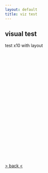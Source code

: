 ```yaml
---
layout: default
title: viz test
---
```


## visual test

test x10 with layout

<div id="p5-container" style="width: 350px; height: 350px; text-align:center;"> 
        <meta name="viewport" content="width=device-width, initial-scale=1.0">
        <script src="https://cdnjs.cloudflare.com/ajax/libs/p5.js/1.9.0/p5.min.js"></script>
    <script src="mySketch.js"></script>
</div>




[> back <](./)

